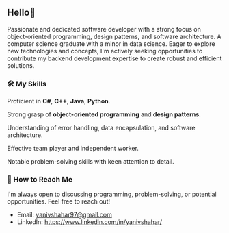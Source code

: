 ## Hello👋

Passionate and dedicated software developer with a strong focus on object-oriented programming, design patterns, and software architecture. A computer science graduate with a minor in data science. Eager to explore new technologies and concepts, I'm actively seeking opportunities to contribute my backend development expertise to create robust and efficient solutions.

### 🛠️ My Skills

Proficient in **C#**, **C++**, **Java**, **Python**.

Strong grasp of **object-oriented programming** and **design patterns**.

Understanding of error handling, data encapsulation, and software architecture.

Effective team player and independent worker.

Notable problem-solving skills with keen attention to detail.

### 🤝 How to Reach Me

I'm always open to discussing programming, problem-solving, or potential opportunities. Feel free to reach out!

- Email: yanivshahar97@gmail.com
- LinkedIn: https://www.linkedin.com/in/yanivshahar/


